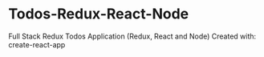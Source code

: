 # Todos-Redux-React-Node
Full Stack Redux Todos Application (Redux, React and Node)
Created with: create-react-app 
